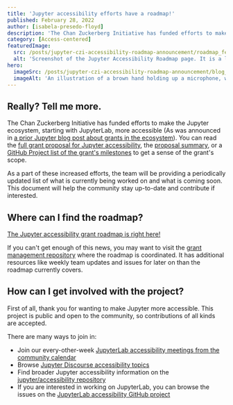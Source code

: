 ```yaml
---
title: 'Jupyter accessibility efforts have a roadmap!'
published: February 28, 2022
author: [isabela-presedo-floyd]
description: 'The Chan Zuckerberg Initiative has funded efforts to make the Jupyter ecosystem, starting with JupyterLab, more accessible. As a part of these increased efforts, the team will be providing a periodically updated list of what is currently being worked on and what is coming soon.'
category: [Access-centered]
featuredImage:
  src: /posts/jupyter-czi-accessibility-roadmap-announcement/roadmap_feature.png
  alt: 'Screenshot of the Jupyter Accessibility Roadmap page. It is a list outlining the primary goals the team aims to achieve in two years. A link to the full roadmap can be found in the blog post.'
hero:
  imageSrc: /posts/jupyter-czi-accessibility-roadmap-announcement/blog_hero_var1.svg
  imageAlt: 'An illustration of a brown hand holding up a microphone, with some graphical elements highlighting the top of the microphone.'
---
```


## Really? Tell me more.

The Chan Zuckerberg Initiative has funded efforts to make the Jupyter ecosystem,
starting with JupyterLab, more accessible (As was announced in [a prior Jupyter blog post about grants in the ecosystem](https://blog.jupyter.org/czi-awards-three-eoss-grants-to-jupyter-community-members-6aef43bd9468)).
You can read the [full grant proposal for Jupyter accessibility](https://github.com/jupyter/accessibility/blob/master/grant-applications/Inclusive_and_Accessible_Scientific_Computing_in_Jupyter_Ecosystem_SUBMITTED_PROPOSAL.pdf),
the [proposal summary](https://chanzuckerberg.com/eoss/proposals/inclusive-and-accessible-scientific-computing-in-the-jupyter-ecosystem/),
or a [GitHub Project list of the grant's milestones](https://github.com/orgs/Quansight-Labs/projects/5)
to get a sense of the grant's scope.

As a part of these increased efforts, the team will be providing a
periodically updated list of what is currently being worked on and what is
coming soon. This document will help the community stay up-to-date and
contribute if interested.

## Where can I find the roadmap?

[The Jupyter accessibility grant roadmap is right here!](https://jupyter-a11y.netlify.app/roadmap/intro.html)

If you can't get enough of this news, you may want to visit the
[grant management repository](https://github.com/orgs/Quansight-Labs/jupyter-a11y-mgmt)
where the roadmap is coordinated. It has additional resources like weekly team
updates and issues for later on than the roadmap currently covers.

## How can I get involved with the project?

First of all, thank you for wanting to make Jupyter more accessible. This
project is public and open to the community, so contributions of all kinds
are accepted.

There are many ways to join in:

- Join our every-other-week [JupyterLab accessibility meetings from the community calendar](https://jupyter.readthedocs.io/en/latest/community/content-community.html#jupyter-community-meetings)
- Browse [Jupyter Discourse accessibility topics](https://discourse.jupyter.org/c/special-topics/accessibility/29)
- Find broader Jupyter accessibility information on the [jupyter/accessibility repository](https://github.com/jupyter/accessibility)
- If you are interested in working on JupyterLab, you can browse the issues on the [JupyterLab accessibility GitHub project](https://github.com/orgs/jupyterlab/projects/1)
